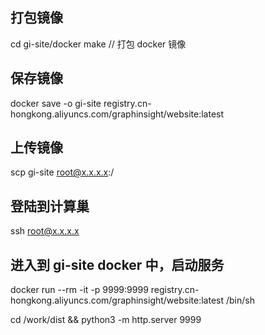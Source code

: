 ## 打包镜像

cd gi-site/docker
make // 打包 docker 镜像

## 保存镜像

docker save -o gi-site registry.cn-hongkong.aliyuncs.com/graphinsight/website:latest

## 上传镜像

scp gi-site root@x.x.x.x:/

## 登陆到计算巢

ssh root@x.x.x.x

## 进入到 gi-site docker 中，启动服务

docker run --rm -it -p 9999:9999 registry.cn-hongkong.aliyuncs.com/graphinsight/website:latest /bin/sh

cd /work/dist && python3 -m http.server 9999
